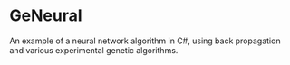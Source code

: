# GeNeural
An example of a neural network algorithm in C#, using back propagation and various experimental genetic algorithms.
